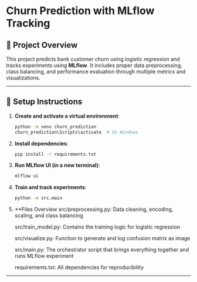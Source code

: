 # Churn Prediction with MLflow Tracking

## 📌 Project Overview

This project predicts bank customer churn using logistic regression and tracks experiments using **MLflow**. It includes proper data preprocessing, class balancing, and performance evaluation through multiple metrics and visualizations.

---

## 🚀 Setup Instructions

1. **Create and activate a virtual environment**:
    ```bash
    python -m venv churn_prediction
    churn_prediction\Scripts\activate  # On Windows
    ```

2. **Install dependencies**:
    ```bash
    pip install -r requirements.txt
    ```

3. **Run MLflow UI (in a new terminal)**:
    ```bash
    mlflow ui
    ```

4. **Train and track experiments**:
    ```bash
    python -m src.main
    ```
5. **Files Overview
    src/preprocessing.py: Data cleaning, encoding, scaling, and class balancing
    
    src/train_model.py: Contains the training logic for logistic regression
    
    src/visualize.py: Function to generate and log confusion matrix as image
    
    src/main.py: The orchestrator script that brings everything together and runs MLflow experiment
    
    requirements.txt: All dependencies for reproducibility
---


